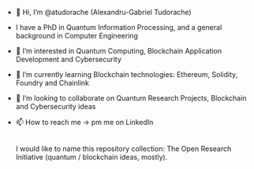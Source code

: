 - 👋 Hi, I’m @atudorache (Alexandru-Gabriel Tudorache)
- I have a PhD in Quantum Information Processing, and a general background in Computer Engineering
- 👀 I’m interested in Quantum Computing, Blockchain Application Development and Cybersecurity
- 🌱 I’m currently learning Blockchain technologies: Ethereum, Solidity, Foundry and Chainlink
- 💞️ I’m looking to collaborate on Quantum Research Projects, Blockchain and Cybersecurity ideas
- 📫 How to reach me -> pm me on LinkedIn
  <br/><br/>
  
  I would like to name this repository collection: The Open Research Initiative (quantum / blockchain ideas, mostly).

<!---
atudorache/atudorache is a ✨ special ✨ repository because its `README.md` (this file) appears on your GitHub profile.
You can click the Preview link to take a look at your changes.
--->
